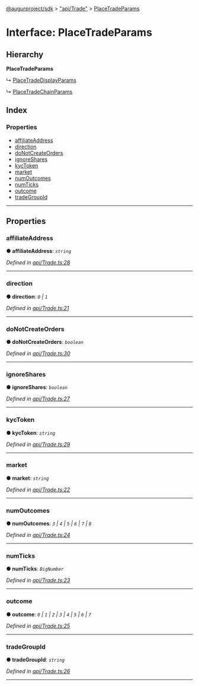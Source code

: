 [@augurproject/sdk](../README.md) > ["api/Trade"](../modules/_api_trade_.md) > [PlaceTradeParams](../interfaces/_api_trade_.placetradeparams.md)

# Interface: PlaceTradeParams

## Hierarchy

**PlaceTradeParams**

↳  [PlaceTradeDisplayParams](_api_trade_.placetradedisplayparams.md)

↳  [PlaceTradeChainParams](_api_trade_.placetradechainparams.md)

## Index

### Properties

* [affiliateAddress](_api_trade_.placetradeparams.md#affiliateaddress)
* [direction](_api_trade_.placetradeparams.md#direction)
* [doNotCreateOrders](_api_trade_.placetradeparams.md#donotcreateorders)
* [ignoreShares](_api_trade_.placetradeparams.md#ignoreshares)
* [kycToken](_api_trade_.placetradeparams.md#kyctoken)
* [market](_api_trade_.placetradeparams.md#market)
* [numOutcomes](_api_trade_.placetradeparams.md#numoutcomes)
* [numTicks](_api_trade_.placetradeparams.md#numticks)
* [outcome](_api_trade_.placetradeparams.md#outcome)
* [tradeGroupId](_api_trade_.placetradeparams.md#tradegroupid)

---

## Properties

<a id="affiliateaddress"></a>

###  affiliateAddress

**● affiliateAddress**: *`string`*

*Defined in [api/Trade.ts:28](https://github.com/AugurProject/augur/blob/1991ef64ef/packages/augur-sdk/src/api/Trade.ts#L28)*

___
<a id="direction"></a>

###  direction

**● direction**: *`0` \| `1`*

*Defined in [api/Trade.ts:21](https://github.com/AugurProject/augur/blob/1991ef64ef/packages/augur-sdk/src/api/Trade.ts#L21)*

___
<a id="donotcreateorders"></a>

###  doNotCreateOrders

**● doNotCreateOrders**: *`boolean`*

*Defined in [api/Trade.ts:30](https://github.com/AugurProject/augur/blob/1991ef64ef/packages/augur-sdk/src/api/Trade.ts#L30)*

___
<a id="ignoreshares"></a>

###  ignoreShares

**● ignoreShares**: *`boolean`*

*Defined in [api/Trade.ts:27](https://github.com/AugurProject/augur/blob/1991ef64ef/packages/augur-sdk/src/api/Trade.ts#L27)*

___
<a id="kyctoken"></a>

###  kycToken

**● kycToken**: *`string`*

*Defined in [api/Trade.ts:29](https://github.com/AugurProject/augur/blob/1991ef64ef/packages/augur-sdk/src/api/Trade.ts#L29)*

___
<a id="market"></a>

###  market

**● market**: *`string`*

*Defined in [api/Trade.ts:22](https://github.com/AugurProject/augur/blob/1991ef64ef/packages/augur-sdk/src/api/Trade.ts#L22)*

___
<a id="numoutcomes"></a>

###  numOutcomes

**● numOutcomes**: *`3` \| `4` \| `5` \| `6` \| `7` \| `8`*

*Defined in [api/Trade.ts:24](https://github.com/AugurProject/augur/blob/1991ef64ef/packages/augur-sdk/src/api/Trade.ts#L24)*

___
<a id="numticks"></a>

###  numTicks

**● numTicks**: *`BigNumber`*

*Defined in [api/Trade.ts:23](https://github.com/AugurProject/augur/blob/1991ef64ef/packages/augur-sdk/src/api/Trade.ts#L23)*

___
<a id="outcome"></a>

###  outcome

**● outcome**: *`0` \| `1` \| `2` \| `3` \| `4` \| `5` \| `6` \| `7`*

*Defined in [api/Trade.ts:25](https://github.com/AugurProject/augur/blob/1991ef64ef/packages/augur-sdk/src/api/Trade.ts#L25)*

___
<a id="tradegroupid"></a>

###  tradeGroupId

**● tradeGroupId**: *`string`*

*Defined in [api/Trade.ts:26](https://github.com/AugurProject/augur/blob/1991ef64ef/packages/augur-sdk/src/api/Trade.ts#L26)*

___

